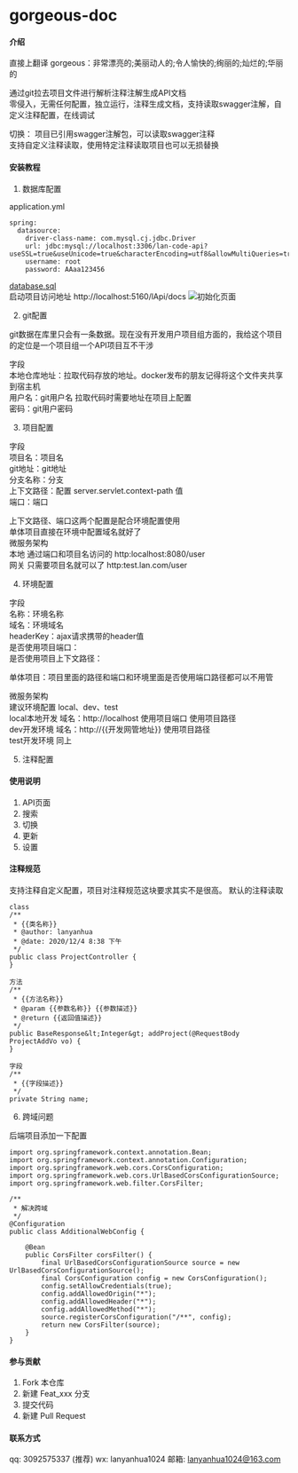 # gorgeous-doc

#### 介绍
直接上翻译 gorgeous：非常漂亮的;美丽动人的;令人愉快的;绚丽的;灿烂的;华丽的

通过git拉去项目文件进行解析注释注解生成API文档  
零侵入，无需任何配置，独立运行，注释生成文档，支持读取swagger注解，自定义注释配置，在线调试  

切换： 
项目已引用swagger注解包，可以读取swagger注释  
支持自定义注释读取，使用特定注释读取项目也可以无损替换  

#### 安装教程

1.  数据库配置

application.yml
```
spring:
  datasource:
    driver-class-name: com.mysql.cj.jdbc.Driver
    url: jdbc:mysql://localhost:3306/lan-code-api?useSSL=true&useUnicode=true&characterEncoding=utf8&allowMultiQueries=true
    username: root
    password: AAaa123456
```
[database.sql](https://gitee.com/lanyanhua/lan-code-api/blob/master/database.sql)  
启动项目访问地址 http://localhost:5160/lApi/docs
![初始化页面](https://images.gitee.com/uploads/images/2020/1222/125336_1ce8bcfd_1793098.png "屏幕截图.png")  

2.  git配置

git数据在库里只会有一条数据。现在没有开发用户项目组方面的，我给这个项目的定位是一个项目组一个API项目互不干涉  

字段  
本地仓库地址：拉取代码存放的地址。docker发布的朋友记得将这个文件夹共享到宿主机  
用户名：git用户名 拉取代码时需要地址在项目上配置  
密码：git用户密码  

3.  项目配置

字段  
项目名：项目名  
git地址：git地址  
分支名称：分支  
上下文路径：配置 server.servlet.context-path 值  
端口：端口  

上下文路径、端口这两个配置是配合环境配置使用  
单体项目直接在环境中配置域名就好了  
微服务架构  
本地 通过端口和项目名访问的  http:localhost:8080/user  
网关 只需要项目名就可以了  http:test.lan.com/user  

4.  环境配置

字段  
名称：环境名称  
域名：环境域名  
headerKey：ajax请求携带的header值  
是否使用项目端口：  
是否使用项目上下文路径：  

单体项目：项目里面的路径和端口和环境里面是否使用端口路径都可以不用管  

微服务架构  
建议环境配置 local、dev、test  
local本地开发 域名：http://localhost 使用项目端口 使用项目路径  
dev开发环境 域名：http://{{开发网管地址}} 使用项目路径  
test开发环境 同上  


5.  注释配置


#### 使用说明

1.  API页面
2.  搜索
3.  切换
4.  更新
5.  设置

#### 注释规范

支持注释自定义配置，项目对注释规范这块要求其实不是很高。
默认的注释读取  

```
class
/**
 * {{类名称}}
 * @author: lanyanhua
 * @date: 2020/12/4 8:38 下午
 */
public class ProjectController {
}

方法
/**
 * {{方法名称}}
 * @param {{参数名称}} {{参数描述}}
 * @return {{返回值描述}}
 */
public BaseResponse&lt;Integer&gt; addProject(@RequestBody ProjectAddVo vo) {
}

字段
/**
 * {{字段描述}}
 */
private String name;
```



6.  跨域问题



后端项目添加一下配置  

```
import org.springframework.context.annotation.Bean;
import org.springframework.context.annotation.Configuration;
import org.springframework.web.cors.CorsConfiguration;
import org.springframework.web.cors.UrlBasedCorsConfigurationSource;
import org.springframework.web.filter.CorsFilter;

/**
 * 解决跨域 
 */
@Configuration
public class AdditionalWebConfig {

    @Bean
    public CorsFilter corsFilter() {
        final UrlBasedCorsConfigurationSource source = new UrlBasedCorsConfigurationSource();
        final CorsConfiguration config = new CorsConfiguration();
        config.setAllowCredentials(true);
        config.addAllowedOrigin("*");
        config.addAllowedHeader("*");
        config.addAllowedMethod("*");
        source.registerCorsConfiguration("/**", config);
        return new CorsFilter(source);
    }
}
```



#### 参与贡献

1.  Fork 本仓库
2.  新建 Feat_xxx 分支
3.  提交代码
4.  新建 Pull Request

#### 联系方式

qq: 3092575337 (推荐)
wx: lanyanhua1024
邮箱: lanyanhua1024@163.com
